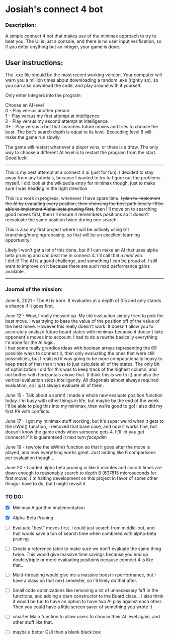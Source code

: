 # Josiah's connect 4 bot  
### Description:
A simple connect 4 bot that makes use of the minimax approach to try to beat you. The UI is just a console, and there is no user input verification, so if you enter anything but an integer, your game is done. 

## User instructions:
The .exe file should be the most recent working version. Your computer will warn you a million times about downloading a random .exe (rightly so), so you can also download the code, and play around with it yourself.

Only enter integers into the program

Choose an AI level  
0 - Play versus another person  
1 - Play versus my first attempt at intelligence   
2 - Play versus my second attempt at intelligence   
3+ - Play versus a bot that searches future moves and tries to choose the best. The bot's search depth is equal to its level. Exceeding level 8 will make the game run slowly. 

The game will restart whenever a player wins, or there is a draw. The only way to choose a different AI level is to restart the program from the start. Good luck!



---
This is my best attempt at a connect 4 ai (just for fun). I decided to stay away from any tutorials, because I wanted to try to figure out the problems myself. I did look at the wikipedia entry for minimax though, just to make sure I was heading in the right direction


This is a work in progress, whenever I have spare time. ~~I plan to implement the AI by evauating every position, then choosing the best path
Ideally I'll be able to implement Alpha-beta pruning first,~~ then I'll move on to searching good moves first, then I'll ensure it remembers positions so it doesn't reevaluate the same position twice during one search.     

This is also my first project where I will be actively using Git branching/merging/rebasing, so that will be an excellent learning opportunity!        

Likely I won't get a lot of this done, but if I can make an AI that uses alpha beta pruning and can beat me in connect 4. I'll call that a *mad* win.           
I did it! The AI is a good challenge, and something I can be proud of. I still want to improve on it because there are such mad performance gains available.


---
### Journal of the mission:  
June 8, 2021 - The AI is born. It evaluates at a depth of 0.5 and only stands a chance if it goes first.    
  
June 12 - Wow, I really messed up. My old evaluation simply tried to pick the best move. I was trying to base the value of the position off of the value of the best move. However this really doesn't work. It doesn't allow you to accurately analyze future board states with minimax because it doesn't take opponent's moves into account. I had to do a rewrite basically everything I'd done for the AI logic.     
	I had some really grandios ideas with boolean arrays representing the 69 possible ways to connect 4, then only evaluating the ones that were still possibilities, but I realized it was going to be more computationally heavy to keep track of that than it was to just calculate all of the states. The only bit of optimization I did for this was to keep track of the highest column, and not bother with horizontals above that. (I think this is worth it) and also the vertical evaluation stops intelligently. All diagonals almost always required evaluation, so I just always evaluate all of them.    
	
June 15 - Talk about a sprint! I made a whole new evaluate position function today. I'm busy with other things in life, but maybe by the end of the week I'll be able to plug this into my minimax, then we're good to go! I also did my first PR with conflicts.

June 17 - I got my minimax stuff working, but it's super weird when it gets to the isWin() function, I removed that base case, and now it works fine, but doesn't know the game ends when someone gets 4. It'll let you get connect4 if it is guarenteed it next turn *facepalm*

June 19 - rewrote the isWin() function so that it goes after the move is played, and now everything works great. Just adding like 6 comparisons per evaluation though...

June 20 - I added alpha beta pruning in like 5 minutes and search times are down enough to reasonably search to depth 8 (607815 microseconds for first move). I'm halting development on this project in favor of some other things I have to do, but I might revisit it

### TO DO:
- [X] Minimax Algorithm implementation
- [X] Alpha-Beta Pruning
- [ ] Evaluate "best" moves first. I could just search from middle-out, and that would save a ton of search time when combined with alpha-beta pruning
- [ ] Create a reference table to make sure we don't evaluate the same thing twice. This would give massive time savings because you end up double/triple or more evaluating positions because connect 4 is like that...
- [ ] Multi-threading would give me a massive boost in performance, but I have a class on that next semester, so I'll likely do that after.
- [ ] Small code optimizations like removing a lot of unnecessary faff in the functions, and adding a darn constructor to the Board class... I also think it would be fun to have an option to have two AI play against each other. Then you could have a little screen saver of something you wrote :)
- [ ] smarter Main function to allow users to choose their AI level again, and other stuff like that. 
- [ ] maybe a better GUI than a blank black box



